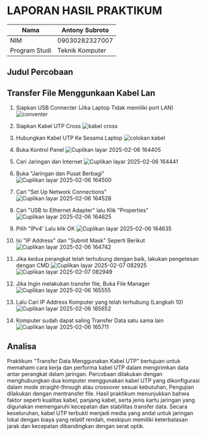 # LAPORAN HASIL PRAKTIKUM

| Nama        | Antony Subroto |
|----------------|------------|
| NIM        | 09030282327007 |
| Program Studi | Teknik Komputer |

## Judul Percobaan  
## Transfer File Menggunkaan Kabel Lan

1. Siapkan USB Connecter (Jika Laptop Tidak memiliki port LAN)
   ![conventer](https://github.com/user-attachments/assets/d49f58a1-f691-4486-b2b0-6b8d00a4e35b)

2. Siapkan Kabel UTP Cross
   ![kabel cross](https://github.com/user-attachments/assets/4cf0cf00-f803-4af0-865f-8249804998a1)

3. Hubungkan Kabel UTP Ke Sesama Laptop
   ![colokan kabel](https://github.com/user-attachments/assets/84914357-8439-43db-af24-b784ceb55ade)

4. Buka Kontrol Panel
   ![Cuplikan layar 2025-02-06 164405](https://github.com/user-attachments/assets/436bb465-d755-45ae-a7b4-5d3c1a7e0742)

5. Cari Jaringan dan Internet
![Cuplikan layar 2025-02-06 164441](https://github.com/user-attachments/assets/49e67101-7030-4169-a534-5696d371b670)

6. Buka "Jaringan dan Pusat Berbagi"
![Cuplikan layar 2025-02-06 164500](https://github.com/user-attachments/assets/7ce112ab-f053-45bb-b5b0-85a10b64b47a)

7. Cari "Set Up Network Connections"
![Cuplikan layar 2025-02-06 164528](https://github.com/user-attachments/assets/e384d069-b013-4fbe-ac97-022489867b90)

8. Cari "USB to Ethernet Adapter" lalu Klik "Properties"
![Cuplikan layar 2025-02-06 164625](https://github.com/user-attachments/assets/7ffd5dad-50cd-4f08-8f15-e10db8747305)

9. Pilih "IPv4' Lalu klik OK
![Cuplikan layar 2025-02-06 164635](https://github.com/user-attachments/assets/9aeb0484-4c4d-4f7c-aae0-490907f08676)

10. Isi "IP Address" dan "Submit Mask" Seperti Berikut
![Cuplikan layar 2025-02-06 164742](https://github.com/user-attachments/assets/eb35430e-8551-4650-a161-80434f02016c)

11. Jika kedua perangkat telah terhubung dengan baik, lakukan pengetesan dengan CMD
![Cuplikan layar 2025-02-07 082925](https://github.com/user-attachments/assets/dc493893-f30d-43f2-8edf-c6e9d0bf97a6)
![Cuplikan layar 2025-02-07 082949](https://github.com/user-attachments/assets/57b81662-3606-4d2c-b3f5-602dcf54dd09)

12. Jika Ingin melakukan transfer file, Buka File Manager
![Cuplikan layar 2025-02-06 165555](https://github.com/user-attachments/assets/86255484-d8da-455b-a351-ab032417664b)

13. Lalu Cari IP Address Komputer yang telah terhubung (Langkah 10)
![Cuplikan layar 2025-02-06 165652](https://github.com/user-attachments/assets/50f0769e-47d5-4e9c-827c-32357a0d6f52)

14. Komputer sudah dapat saling Transfer Data satu sama lain
![Cuplikan layar 2025-02-06 165711](https://github.com/user-attachments/assets/a244e9c1-5f15-482b-b14a-4b57701d6f3d)

## Analisa
Praktikum "Transfer Data Menggunakan Kabel UTP" bertujuan untuk memahami cara kerja dan performa kabel UTP dalam mengirimkan data antar perangkat dalam jaringan. Percobaan dilakukan dengan menghubungkan dua komputer menggunakan kabel UTP yang dikonfigurasi dalam mode straight-through atau crossover sesuai kebutuhan, Pengujian dilakukan dengan mentransfer file. Hasil praktikum menunjukkan bahwa faktor seperti kualitas kabel, panjang kabel, serta jenis kartu jaringan yang digunakan memengaruhi kecepatan dan stabilitas transfer data. Secara keseluruhan, kabel UTP terbukti menjadi media yang andal untuk jaringan lokal dengan biaya yang relatif rendah, meskipun memiliki keterbatasan jarak dan kecepatan dibandingkan dengan serat optik.




















   
